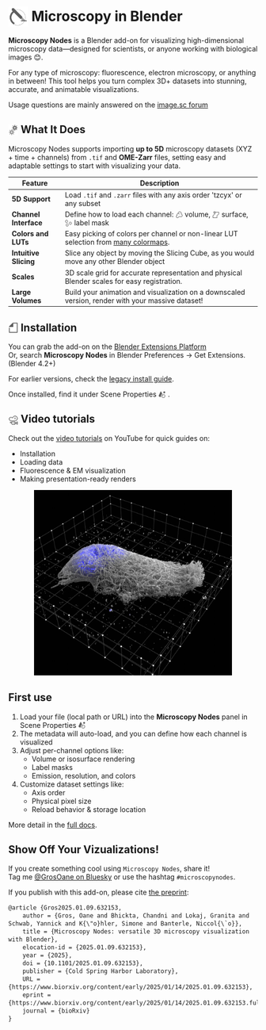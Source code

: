 # <img src="./docs/grey_icons/icon_microscopy_nodes.svg" width="40" style="vertical-align:-0.4em;"/> Microscopy in Blender

**Microscopy Nodes** is a Blender add-on for visualizing high-dimensional microscopy data—designed for scientists, or anyone working with biological images 😊.

 For any type of microscopy: fluorescence, electron microscopy, or anything in between! This tool helps you turn complex 3D+ datasets into stunning, accurate, and animatable visualizations. 

Usage questions are mainly answered on the [image.sc forum](https://forum.image.sc/tag/microscopy-nodes)

## <img src="./docs/grey_icons/blender_icon_settings.svg" width="20" style="vertical-align:-0.2em;"/>  What It Does

Microscopy Nodes supports importing **up to 5D** microscopy datasets (XYZ + time + channels) from `.tif` and **OME-Zarr** files, setting easy and adaptable settings to start with visualizing your data.


| Feature | Description |
|--------|-------------|
| **5D Support** | Load `.tif` and `.zarr` files with any axis order 'tzcyx' or any subset |
| **Channel Interface** | Define how to load each channel: <img src="./docs/grey_icons/blender_icon_outliner_data_volume.svg" width="15" style="vertical-align:-0.2em;"/> volume, <img src="./docs/grey_icons/blender_icon_outliner_data_surface.svg" width="15" style="vertical-align:-0.2em;"/> surface, <img src="./docs/grey_icons/blender_icon_outliner_data_pointcloud.svg" width="15" style="vertical-align:-0.2em;"/> label mask |
| **Colors and LUTs** | Easy picking of colors per channel or non-linear LUT selection from [many colormaps](https://cmap-docs.readthedocs.io/en/stable/).  |
| **Intuitive Slicing** | Slice any object by moving the Slicing Cube, as you would move any other Blender object |
| **Scales** | 3D scale grid for accurate representation and physical Blender scales for easy registration.  |
| **Large Volumes** | Build your animation and visualization on a downscaled version, render with your massive dataset! |


## <img src="./docs/grey_icons/blender_icon_file.svg" width="20" style="vertical-align:-0.2em;"/> Installation

You can grab the add-on on the [Blender Extensions Platform](https://extensions.blender.org/add-ons/microscopynodes/)  
Or, search **Microscopy Nodes** in Blender Preferences → Get Extensions. (Blender 4.2+)

For earlier versions, check the [legacy install guide](https://aafkegros.github.io/MicroscopyNodes/outdated).

Once installed, find it under Scene Properties <img src="./docs/grey_icons/blender_icon_scene_data.svg" width="15" style="vertical-align:-0.2em;"/> .

## <img src="./docs/grey_icons/blender_icon_camera_data.svg" width="20" style="vertical-align:-0.2em;"/>  Video tutorials

Check out the [video tutorials](https://www.youtube.com/@aafkegros) on YouTube for quick guides on:
- Installation
- Loading data
- Fluorescence & EM visualization
- Making presentation-ready renders

<p align="center"><img src="./figures/newprettyside.png" width="400"/></p>


## First use

1. Load your file (local path or URL) into the **Microscopy Nodes** panel in Scene Properties <img src="./docs/grey_icons/blender_icon_scene_data.svg" width="15" style="vertical-align:-0.2em;"/> 
2. The metadata will auto-load, and you can define how each channel is visualized
3. Adjust per-channel options like:
   - Volume or isosurface rendering
   - Label masks
   - Emission, resolution, and colors
4. Customize dataset settings like:
   - Axis order
   - Physical pixel size
   - Reload behavior & storage location

More detail in the [full docs](https://aafkegros.github.io/MicroscopyNodes/).

## Show Off Your Vizualizations!

If you create something cool using `Microscopy Nodes`, share it!  
Tag me [@GrosOane on Bluesky](https://bsky.app/profile/grosoane.bsky.social) or use the hashtag `#microscopynodes`.

If you publish with this add-on, please cite [the preprint](https://www.biorxiv.org/content/10.1101/2025.01.09.632153v1):
```
@article {Gros2025.01.09.632153,
	author = {Gros, Oane and Bhickta, Chandni and Lokaj, Granita and Schwab, Yannick and K{\"o}hler, Simone and Banterle, Niccol{\`o}},
	title = {Microscopy Nodes: versatile 3D microscopy visualization with Blender},
	elocation-id = {2025.01.09.632153},
	year = {2025},
	doi = {10.1101/2025.01.09.632153},
	publisher = {Cold Spring Harbor Laboratory},
	URL = {https://www.biorxiv.org/content/early/2025/01/14/2025.01.09.632153},
	eprint = {https://www.biorxiv.org/content/early/2025/01/14/2025.01.09.632153.full.pdf},
	journal = {bioRxiv}
} 
```

